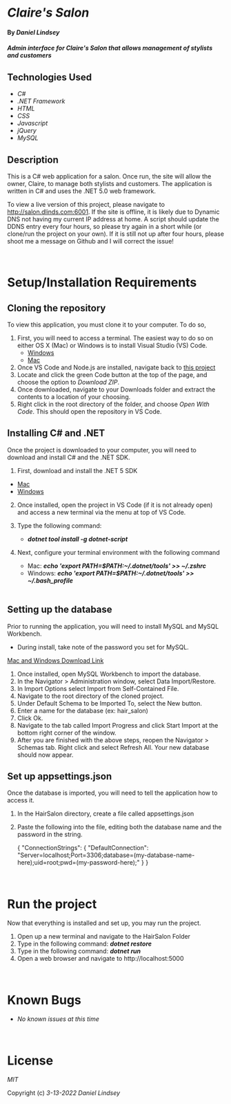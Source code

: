 # _Claire's Salon_

#### By _Daniel Lindsey_

#### _Admin interface for Claire's Salon that allows management of stylists and customers_

## Technologies Used

- _C#_
- _.NET Framework_
- _HTML_
- _CSS_
- _Javascript_
- _jQuery_
- _MySQL_

## Description

This is a C# web application for a salon. Once run, the site will allow the owner, Claire, to manage both stylists and customers. The application is written in C# and uses the .NET 5.0 web framework.

To view a live version of this project, please navigate to http://salon.dlinds.com:6001. If the site is offline, it is likely due to Dynamic DNS not having my current IP address at home. A script should update the DDNS entry every four hours, so please try again in a short while (or clone/run the project on your own). If it is still not up after four hours, please shoot me a message on Github and I will correct the issue!

<br>

# Setup/Installation Requirements

## Cloning the repository

To view this application, you must clone it to your computer. To do so,

1. First, you will need to access a terminal. The easiest way to do so on either OS X (Mac) or Windows is to install Visual Studio (VS) Code.
   - [Windows](https://code.visualstudio.com/docs/?dv=win64user)
   - [Mac](https://code.visualstudio.com/docs/?dv=osx)
2. Once VS Code and Node.js are installed, navigate back to [this project](https://github.com/dlinds/VendorAndOrder.Solution)
3. Locate and click the green Code button at the top of the page, and choose the option to _Download ZIP_.
4. Once downloaded, navigate to your Downloads folder and extract the contents to a location of your choosing.
5. Right click in the root directory of the folder, and choose _Open With Code_. This should open the repository in VS Code.

## Installing C# and .NET

Once the project is downloaded to your computer, you will need to download and install C# and the .NET SDK.

1. First, download and install the .NET 5 SDK

- [Mac](https://dotnet.microsoft.com/download/dotnet/thank-you/sdk-5.0.401-macos-x64-installer)
- [Windows](https://dotnet.microsoft.com/download/dotnet/thank-you/sdk-5.0.401-windows-x64-installer)

2. Once installed, open the project in VS Code (if it is not already open)
   and access a new terminal via the menu at top of VS Code.
3. Type the following command:
   - **_dotnet tool install -g dotnet-script_**
4. Next, configure your terminal environment with the following command

   - Mac: **_echo 'export PATH=$PATH:~/.dotnet/tools' >> ~/.zshrc_**
   - Windows: **_echo 'export PATH=$PATH:~/.dotnet/tools' >> ~/.bash_profile_**
     <br>
     <br>

## Setting up the database

Prior to running the application, you will need to install MySQL and MySQL Workbench.

- During install, take note of the password you set for MySQL.
  <br>

[Mac and Windows Download Link](https://dev.mysql.com/downloads/workbench/)

1. Once installed, open MySQL Workbench to import the database.
2. In the Navigator > Administration window, select Data Import/Restore.
3. In Import Options select Import from Self-Contained File.
4. Navigate to the root directory of the cloned project.
5. Under Default Schema to be Imported To, select the New button.
6. Enter a name for the database (ex: hair_salon)
7. Click Ok.
8. Navigate to the tab called Import Progress and click Start Import at the bottom right corner of the window.
9. After you are finished with the above steps, reopen the Navigator > Schemas tab. Right click and select Refresh All. Your new database should now appear.

## Set up appsettings.json

Once the database is imported, you will need to tell the application how to access it.

1. In the HairSalon directory, create a file called appsettings.json
2. Paste the following into the file, editing both the database name and the password in the string.

   {
   "ConnectionStrings": {
   "DefaultConnection": "Server=localhost;Port=3306;database=(my-database-name-here);uid=root;pwd=(my-password-here);"
   }
   }

<br>
 
# Run the project
  Now that everything is installed and set up, you may run the project.

1. Open up a new terminal and navigate to the HairSalon Folder
2. Type in the following command: **_dotnet restore_**
3. Type in the following command: **_dotnet run_**
4. Open a web browser and navigate to http://localhost:5000

<br>

# Known Bugs

- _No known issues at this time_

<br>

# License

_MIT_

Copyright (c) _3-13-2022_ _Daniel Lindsey_
